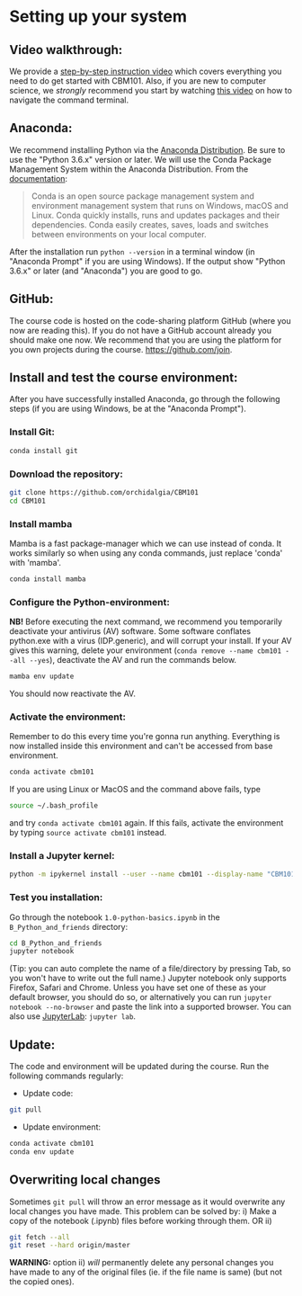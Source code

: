 # Setting up your system

## Video walkthrough: 
We provide a [step-by-step instruction video](https://www.youtube.com/watch?v=BF9OTam4nwk) which covers everything you need to do get started with CBM101. Also, if you are new to computer science, we *strongly* recommend you start by watching [this video](https://www.youtube.com/watch?v=4KpD-L8-uZQ) on how to navigate the command terminal.


## Anaconda:
We recommend installing Python via the [Anaconda Distribution](https://www.anaconda.com/download). Be sure to use the "Python 3.6.x" version or later. We will use the Conda Package Management System within the Anaconda Distribution. From the [documentation](https://conda.io/docs):
> Conda is an open source package management system and environment management system that runs on Windows, macOS and Linux. Conda quickly installs, runs and updates packages and their dependencies. Conda easily creates, saves, loads and switches between environments on your local computer.

After the installation run `python --version` in a terminal window (in "Anaconda Prompt" if you are using Windows). If the output show "Python 3.6.x" or later (and "Anaconda") you are good to go.

## GitHub:
The course code is hosted on the code-sharing platform GitHub (where you now are reading this). If you do not have a GitHub account already you should make one now. We recommend that you are using the platform for you own projects during the course. https://github.com/join.

## Install and test the course environment:

After you have successfully installed Anaconda, go through the following steps (if you are using Windows, be at the "Anaconda Prompt").

### Install Git:
```bash
conda install git
```
### Download the repository:
```bash
git clone https://github.com/orchidalgia/CBM101
cd CBM101
```

### Install mamba
Mamba is a fast package-manager which we can use instead of conda. It works similarly so when using any conda commands, just replace 'conda' with 'mamba'.
```bash
conda install mamba
```

### Configure the Python-environment:
**NB!** Before executing the next command, we recommend you temporarily deactivate your antivirus (AV) software. Some software conflates python.exe with a virus (IDP.generic), and will corrupt your install. If your AV gives this warning, delete your environment (`conda remove --name cbm101 --all --yes`), deactivate the AV and run the commands below.
```bash
mamba env update
```
You should now reactivate the AV.

### Activate the environment:
Remember to do this every time you're gonna run anything. Everything is now installed inside this environment and can't be accessed from base environment.
```bash
conda activate cbm101
```
If you are using Linux or MacOS and the command above fails, type
```bash
source ~/.bash_profile
```
and try `conda activate cbm101` again. If this fails, activate the environment by typing `source activate cbm101` instead.

### Install a Jupyter kernel:
```bash
python -m ipykernel install --user --name cbm101 --display-name "CBM101"
```

### Test you installation:
Go through the notebook `1.0-python-basics.ipynb` in the `B_Python_and_friends` directory:
```bash
cd B_Python_and_friends
jupyter notebook
```
(Tip: you can auto complete the name of a file/directory by pressing Tab, so you won't have to write out the 
full name.) Jupyter notebook only supports Firefox, Safari and Chrome. Unless you have set one of these as your default browser, 
you should do so, or alternatively you can run `jupyter notebook --no-browser` and paste the link into a supported browser.
You can also use [JupyterLab](https://github.com/jupyterlab/jupyterlab): `jupyter lab`.

## Update:
The code and environment will be updated during the course. Run the following commands regularly:
* Update code: 
```bash
git pull
```
* Update environment:
```bash
conda activate cbm101
conda env update
```

## Overwriting local changes
Sometimes `git pull` will throw an error message as it would overwrite any local changes you have made. This 
problem can be solved by:
i) Make a copy of the notebook (.ipynb) files before working through them.
OR 
ii) 
```bash
git fetch --all
git reset --hard origin/master
```
**WARNING:** option ii) *will* permanently delete any personal changes you have made to any of the original files (ie. if the file name is same)
(but not the copied ones).
